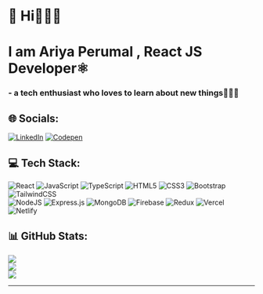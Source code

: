 # 💫 Hi🙋🏻‍♂️
# I am Ariya Perumal , React JS Developer⚛️
### - a tech enthusiast who loves to learn about new things🧑🏻‍💻


## 🌐 Socials:
[![LinkedIn](https://img.shields.io/badge/LinkedIn-%230077B5.svg?logo=linkedin&logoColor=white)](https://linkedin.com/in/ariyaperumal-m) [![Codepen](https://img.shields.io/badge/Codepen-000000?logo=codepen&logoColor=white)](https://codepen.io/aryakarthi) 

## 💻 Tech Stack:
![React](https://img.shields.io/badge/react-%2320232a.svg?style=flat&logo=react&logoColor=%2361DAFB) ![JavaScript](https://img.shields.io/badge/javascript-%23323330.svg?style=flat&logo=javascript&logoColor=%23F7DF1E) ![TypeScript](https://img.shields.io/badge/typescript-%23007ACC.svg?style=flat&logo=typescript&logoColor=white) ![HTML5](https://img.shields.io/badge/html5-%23E34F26.svg?style=flat&logo=html5&logoColor=white) ![CSS3](https://img.shields.io/badge/css3-%231572B6.svg?style=flat&logo=css3&logoColor=white) ![Bootstrap](https://img.shields.io/badge/bootstrap-%238511FA.svg?style=flat&logo=bootstrap&logoColor=white) ![TailwindCSS](https://img.shields.io/badge/tailwindcss-%2338B2AC.svg?style=flat&logo=tailwind-css&logoColor=white)   
    ![NodeJS](https://img.shields.io/badge/node.js-6DA55F?style=flat&logo=node.js&logoColor=white) ![Express.js](https://img.shields.io/badge/express.js-%23404d59.svg?style=flat&logo=express&logoColor=%2361DAFB) ![MongoDB](https://img.shields.io/badge/MongoDB-%234ea94b.svg?style=flat&logo=mongodb&logoColor=white)    ![Firebase](https://img.shields.io/badge/Firebase-039BE5?style=flat&logo=Firebase&logoColor=white) ![Redux](https://img.shields.io/badge/redux-%23593d88.svg?style=flat&logo=redux&logoColor=white)  ![Vercel](https://img.shields.io/badge/vercel-%23000000.svg?style=flat&logo=vercel&logoColor=white) ![Netlify](https://img.shields.io/badge/netlify-%23000000.svg?style=flat&logo=netlify&logoColor=#00C7B7) 
## 📊 GitHub Stats:
![](https://github-readme-stats.vercel.app/api/top-langs/?username=aryakarthi&theme=dracula&hide_border=true&include_all_commits=false&count_private=false&layout=compact)<br/>
![](https://github-readme-stats.vercel.app/api?username=aryakarthi&theme=dracula&hide_border=true&include_all_commits=false&count_private=false)<br/>
![](https://github-readme-streak-stats.herokuapp.com/?user=aryakarthi&theme=dracula&hide_border=true)<br/>

---
<!-- Proudly created with GPRM ( https://gprm.itsvg.in ) -->
